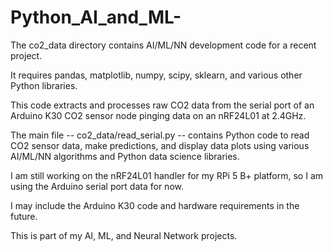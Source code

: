 # Python_AI_and_ML-
The co2_data directory contains AI/ML/NN development code for a recent project.

It requires pandas, matplotlib, numpy, scipy, sklearn, and various other Python libraries.

This code extracts and processes raw CO2 data from the serial port of an Arduino K30 CO2 sensor node pinging data on an nRF24L01 at 2.4GHz.

The main file -- co2_data/read_serial.py -- contains Python code to read CO2 sensor data, make predictions, and display data plots using various AI/ML/NN algorithms and Python data science libraries.

I am still working on the nRF24L01 handler for my RPi 5 B+ platform, so I am using the Arduino serial port data for now.

I may include the Arduino K30 code and hardware requirements in the future.

This is part of my AI, ML, and Neural Network projects.
